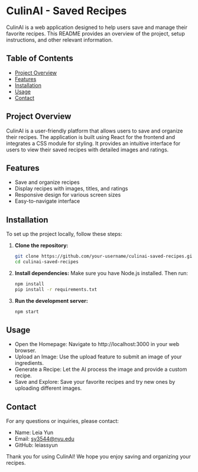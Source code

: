 # CulinAI - Saved Recipes

CulinAI is a web application designed to help users save and manage their favorite recipes. This README provides an overview of the project, setup instructions, and other relevant information.

## Table of Contents

- [Project Overview](#project-overview)
- [Features](#features)
- [Installation](#installation)
- [Usage](#usage)
- [Contact](#contact)

## Project Overview

CulinAI is a user-friendly platform that allows users to save and organize their recipes. The application is built using React for the frontend and integrates a CSS module for styling. It provides an intuitive interface for users to view their saved recipes with detailed images and ratings.

## Features

- Save and organize recipes
- Display recipes with images, titles, and ratings
- Responsive design for various screen sizes
- Easy-to-navigate interface

## Installation

To set up the project locally, follow these steps:

1. **Clone the repository:**
   ```bash
   git clone https://github.com/your-username/culinai-saved-recipes.git
   cd culinai-saved-recipes
   ```

2. **Install dependencies:**
Make sure you have Node.js installed. Then run:

    ```bash
   npm install
   pip install -r requirements.txt
   
   ```
3. **Run the development server:**

   ```bash
   npm start
   ```

## Usage
- Open the Homepage: Navigate to http://localhost:3000 in your web browser.
- Upload an Image: Use the upload feature to submit an image of your ingredients.
- Generate a Recipe: Let the AI process the image and provide a custom recipe.
- Save and Explore: Save your favorite recipes and try new ones by uploading different images.

## Contact
For any questions or inquiries, please contact:

- Name: Leia Yun
- Email: sy3544@nyu.edu
- GitHub: leiassyun
  
Thank you for using CulinAI! We hope you enjoy saving and organizing your recipes.
